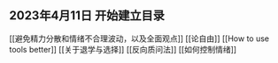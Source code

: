## 2023年4月11日 开始建立目录
[[避免精力分散和情绪不合理波动，以及全面观点]]
[[论自由]]
[[How to use tools better]]
[[关于退学与选择]]
[[反向质问法]]
[[如何控制情绪]]
